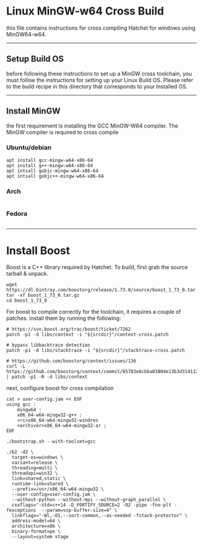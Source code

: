 # Linux MinGW-w64 Cross Build
this file contains instructions for cross compiling Hatchet
for windows using MinGW64-w64.

---

## Setup Build OS
before following these instructions to set up a MinGW cross
toolchain, you must follow the instructions for setting up
your Linux Build OS. Please refer to the build recipe
in this directory that corresponds to your Installed OS.

---

## Install MinGW
the first requirement is installing the GCC MinGW-W64 compiler. The MinGW compiler is required to cross compile

### Ubuntu/debian
```
apt install gcc-mingw-w64-x86-64
apt install g++-mingw-w64-x86-64
apt intsall gobjc-mingw-w64-x86-64
apt intsall gobjc++-mingw-w64-x86-64
```

### Arch
```

```

### Fedora
```

```

---

# Install Boost
Boost is a C++ library required by Hatchet. To build, first grab the source
tarball & unpack.

```
wget  https://dl.bintray.com/boostorg/release/1.73.0/source/boost_1_73_0.tar.gz
tar -xf boost_1_73_0.tar.gz
cd boost_1_73_0
```

For boost to compile correctly for the toolchain, it requires a couple of patches.
install them by running the following:

```
# https://svn.boost.org/trac/boost/ticket/7262
patch -p1 -d libs/context -i "${srcdir}"/context-cross.patch

# bypass libbacktrace detection
patch -p1 -d libs/stacktrace -i "${srcdir}"/stacktrace-cross.patch

# https://github.com/boostorg/context/issues/136
curl -L https://github.com/boostorg/context/commit/85783e8cbba03804e13b3d314112df6b089ed2c0.patch | patch -p1 -R -d libs/context
```


next, configure boost for cross compilation
```
cat > user-config.jam << EOF
using gcc :
    mingw64 :
    x86_64-w64-mingw32-g++ :
    <rc>x86_64-w64-mingw32-windres
    <archiver>x86_64-w64-mingw32-ar ;
EOF

./bootstrap.sh --with-toolset=gcc
```

```
./b2 -d2 \
  target-os=windows \
  variant=release \
  threading=multi \
  threadapi=win32 \
  link=shared,static \
  runtime-link=shared \
  --prefix=/usr/x86_64-w64-mingw32 \
  --user-config=user-config.jam \
  --without-python --without-mpi --without-graph_parallel \
  cxxflags="-std=c++14 -D_FORTIFY_SOURCE=2 -O2 -pipe -fno-plt -fexceptions  --param=ssp-buffer-size=4" \
  linkflags="-Wl,-O1,--sort-common,--as-needed -fstack-protector" \
  address-model=64 \
  architecture=x86 \
  binary-format=pe \
  --layout=system stage
```








